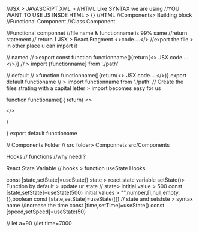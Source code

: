 //JSX > JAVASCRIPT XML > 
//HTML Like SYNTAX we are using
//YOU WANT TO USE JS INSDE HTML > {}
//HTML
//Components> Building block
//Functional Component
//Class Component 

//Functional componnet
//file name & functionname is 99% same
//return statement
// return 1 JSX > React.Fragment <>code....</>
//export the file > in other place u can import it

// named 
// >export const function functionname(){return(<> JSX code....</>)}
// > import {functionname} from './path'


// default 
// >function functionname(){return(<> JSX code....</>)} export default functioname
// > import functionname from './path'
// Create the files strating with a capital letter > import becomes easy for us


function functioname(){
  return(
    <>
    
    </>

  )

}
export default functioname

// Components Folder
// src folder> Componnets
src/Components


Hooks
// functions
//why need ?

React State Variable
// hooks > function
useState Hooks

const [state,setState]=useState()
state > react state variable
setState()> Function by default > update ur state
// state> intitial value > 500
const [state,setState]=useState(500)
initial values > "",number,[],null,empty,{},boolean
const [state,setState]=useState([])
// state and setstste > syntax name
//increase the time
const [time,setTime]=useState()
const [speed,setSpeed]=useState(50)


// let a=90
//let time=7000



